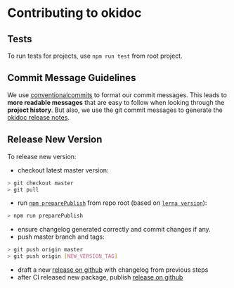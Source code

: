 # Contributing to okidoc

## Tests

To run tests for projects, use `npm run test` from root project.

## Commit Message Guidelines

We use [conventionalcommits](https://conventionalcommits.org) to format our commit messages. This leads to **more
readable messages** that are easy to follow when looking through the **project history**. But also,
we use the git commit messages to generate the [okidoc release notes](https://github.com/wix/okidoc/releases).

## Release New Version

To release new version:
- checkout latest master version:
```bash
> git checkout master
> git pull
```
- run [`npm preparePublish`](https://github.com/wix/okidoc/blob/9a39e92822da4cb78d81ca8103689ccd27bad139/package.json#L15) from repo root (based on [`lerna version`](https://github.com/lerna/lerna/tree/master/commands/version)):
```bash
> npm run preparePublish
```
- ensure changelog generated correctly and commit changes if any.
- push master branch and tags:
```bash
> git push origin master
> git push origin [NEW_VERSION_TAG]
```
- draft a new [release on github](https://github.com/wix/playable/releases) with changelog from previous steps
- after CI released new package, publish [release on github](https://github.com/wix/playable/releases)
